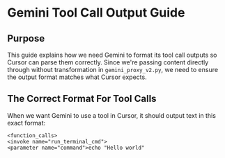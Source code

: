 # Gemini Tool Call Output Guide

## Purpose

This guide explains how we need Gemini to format its tool call outputs so Cursor can parse them correctly. Since we're passing content directly through without transformation in `gemini_proxy_v2.py`, we need to ensure the output format matches what Cursor expects.

## The Correct Format For Tool Calls

When we want Gemini to use a tool in Cursor, it should output text in this exact format:

```
<function_calls>
<invoke name="run_terminal_cmd">
<parameter name="command">echo "Hello world" 